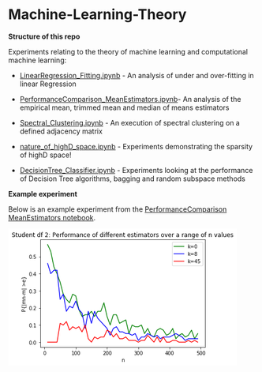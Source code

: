 # Machine-Learning-Theory

**Structure of this repo**

Experiments relating to the theory of machine learning and computational machine learning:

- [LinearRegression_Fitting.ipynb](https://github.com/c-maine/Machine-Learning-Theory/blob/master/LinearRegression_Fitting.ipynb) - An analysis of under and over-fitting in linear Regression

- [PerformanceComparison_MeanEstimators.ipynb](https://github.com/c-maine/Machine-Learning-Theory/blob/master/PerformanceComparison_MeanEstimators.ipynb)- An analysis of the empirical mean, trimmed mean and median of means estimators

- [Spectral_Clustering.ipynb](https://github.com/c-maine/Machine-Learning-Theory/blob/master/Spectral_Clustering.ipynb) - An execution of spectral clustering on a defined adjacency matrix

- [nature_of_highD_space.ipynb](https://github.com/c-maine/Machine-Learning-Theory/blob/master/nature_of_highD_space.ipynb) - Experiments demonstrating the sparsity of highD space!

- [DecisionTree_Classifier.ipynb](https://github.com/c-maine/Machine-Learning-Theory/blob/master/DecisionTree_Classifier.ipynb) - Experiments looking at the performance of Decision Tree algorithms, bagging and random subspace methods

**Example experiment**

Below is an example experiment from the [PerformanceComparison MeanEstimators notebook](https://github.com/c-maine/Machine-Learning-Theory/blob/master/PerformanceComparison_MeanEstimators.ipynb).

![Example experiment from PerformanceComparison MeanEstimators notebook](https://github.com/c-maine/Machine-Learning-Theory/blob/master/example_ML.png)
